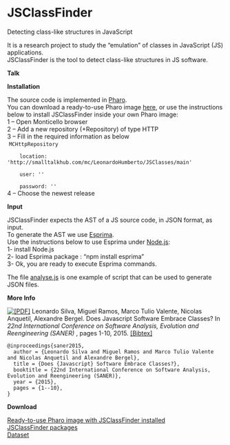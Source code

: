 # JSClassFinder
Detecting class-like structures in JavaScript

It is a research project to study the &#8220;emulation&#8221; of classes in JavaScript (JS) applications.<br />
JSClassFinder is the tool to detect class-like structures in JS software.</p>
<p><strong>Talk</strong></p>
<p><script async class="speakerdeck-embed" data-id="f0f3140ca74048dbb22e4bb10fee8be5" data-ratio="1.33333333333333" src="//speakerdeck.com/assets/embed.js"></script></p>
<p><strong>Installation</strong></p>
<p>The source code is implemented in <a href="http://pharo.org/" title="Pharo">Pharo</a>.<br />
You can download a ready-to-use Pharo image <a href="https://drive.google.com/file/d/0B-ZbjmvQs5bXQXlEQmxCa0tiSUE/view?usp=sharing" title="Ready-to-use Pharo image">here</a>, or use the instructions below to install JSClassFinder inside your own Pharo image:<br />
1 &#8211; Open Monticello browser<br />
2 &#8211; Add a new repository (+Repository) of type HTTP<br />
3 &#8211; Fill in the required information as below<br />
&nbsp;<code>MCHttpRepository<br />
&nbsp;&nbsp;&nbsp;&nbsp;location: 'http://smalltalkhub.com/mc/LeonardoHumberto/JSClasses/main'<br />
&nbsp;&nbsp;&nbsp;&nbsp;user: ''<br />
&nbsp;&nbsp;&nbsp;&nbsp;password: '' </code><br />
4 &#8211; Choose the newest release</p>
<p><strong>Input</strong></p>
<p>JSClassFinder expects the AST of a JS source code, in JSON format, as input.<br />
To generate the AST we use <a href="http://esprima.org/" title="Esprima">Esprima</a>.<br />
Use the instructions below to use Esprima under <a href="http://nodejs.org/" title="Node.js">Node.js</a>:<br />
1- install Node.js<br />
2- load Esprima package : &#8220;npm install esprima&#8221;<br />
3- Ok, you are ready to execute Esprima commands. </p>
<p>The file <a href="http://java.llp.dcc.ufmg.br/mediawiki/images/0/09/Analysejs.zip" title="script">analyse.js</a> is one example of script that can be used to generate JSON files.</p>
<p><strong>More Info</strong></p>
<p><a href="http://www.dcc.ufmg.br/~mtov/pub/2015_saner.pdf"> <img src="http://aserg.labsoft.dcc.ufmg.br/wordpress/wp-content/plugins/papercite/img/pdf.png" alt="[PDF]" /></a>  Leonardo Silva, Miguel Ramos, Marco Tulio Valente, Nicolas Anquetil, Alexandre Bergel. Does Javascript Software Embrace Classes? In <em>22nd International Conference on Software Analysis, Evolution and Reengineering (SANER) </em>, pages 1-10, 2015. <a id="papercite_61" class="papercite_toggle" href="javascript:void(0)"> [Bibtex]</a></p>
<div id="papercite_61_block" class="papercite_bibtex">
<pre><code class="tex bibtex">@inproceedings{saner2015, 
  author = {Leonardo Silva and Miguel Ramos and Marco Tulio Valente and Nicolas Anquetil and Alexandre Bergel}, 
  title = {Does {Javascript} Software Embrace Classes?}, 
  booktitle = {22nd International Conference on Software Analysis, Evolution and Reengineering (SANER)}, 
  year = {2015}, 
  pages = {1--10}, 
}
</code></pre>
</div>
<p><strong>Download</strong></p>
<p><a href="https://drive.google.com/file/d/0B-ZbjmvQs5bXQXlEQmxCa0tiSUE/view?usp=sharing" title="Ready-to-use Pharo image">Ready-to-use Pharo image with JSClassFinder installed</a><br />
<a href="http://smalltalkhub.com/#!/~LeonardoHumberto/JSClasses" title="JSClassFinder Tool">JSClassFinder packages</a><br />
<a href="http://aserg.labsoft.dcc.ufmg.br/qualitas.js/qualitas.js.rar" title="Dataset">Dataset</a></p>
